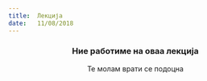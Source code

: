 ```yaml
---
title:  Лекција
date:   11/08/2018
---
```


### <center>Ние работиме на оваа лекција</center>
<center>Те молам врати се подоцна</center>